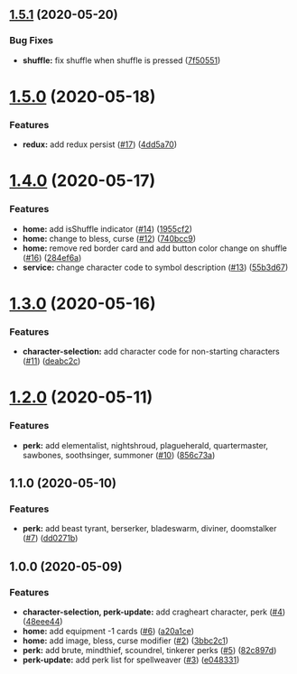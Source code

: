 ## [1.5.1](https://github.com/anli/rna-gloomhaven/compare/1.5.0...1.5.1) (2020-05-20)

### Bug Fixes

- **shuffle:** fix shuffle when shuffle is pressed ([7f50551](https://github.com/anli/rna-gloomhaven/commit/7f50551845f2aac5a55c926df14f5f7fbcc06adf))

# [1.5.0](https://github.com/anli/rna-gloomhaven/compare/1.4.0...1.5.0) (2020-05-18)

### Features

- **redux:** add redux persist ([#17](https://github.com/anli/rna-gloomhaven/issues/17)) ([4dd5a70](https://github.com/anli/rna-gloomhaven/commit/4dd5a7001826fdb492c679fd560669cda241b37c))

# [1.4.0](https://github.com/anli/rna-gloomhaven/compare/1.3.0...1.4.0) (2020-05-17)

### Features

- **home:** add isShuffle indicator ([#14](https://github.com/anli/rna-gloomhaven/issues/14)) ([1955cf2](https://github.com/anli/rna-gloomhaven/commit/1955cf20dd1b9b74344526cb0e5a37f70b743046))
- **home:** change to bless, curse ([#12](https://github.com/anli/rna-gloomhaven/issues/12)) ([740bcc9](https://github.com/anli/rna-gloomhaven/commit/740bcc9a231a40ef1808a216f9574d99bbb0b226))
- **home:** remove red border card and add button color change on shuffle ([#16](https://github.com/anli/rna-gloomhaven/issues/16)) ([284ef6a](https://github.com/anli/rna-gloomhaven/commit/284ef6a10931be7de14981d841cc2d596e30c1a8))
- **service:** change character code to symbol description ([#13](https://github.com/anli/rna-gloomhaven/issues/13)) ([55b3d67](https://github.com/anli/rna-gloomhaven/commit/55b3d671e399bb8d1b69209121ecfdec555d7a62))

# [1.3.0](https://github.com/anli/rna-gloomhaven/compare/1.2.0...1.3.0) (2020-05-16)

### Features

- **character-selection:** add character code for non-starting characters ([#11](https://github.com/anli/rna-gloomhaven/issues/11)) ([deabc2c](https://github.com/anli/rna-gloomhaven/commit/deabc2cc4f96ec1a1b6cc009ce4711aa705667f0))

# [1.2.0](https://github.com/anli/rna-gloomhaven/compare/1.1.0...1.2.0) (2020-05-11)

### Features

- **perk:** add elementalist, nightshroud, plagueherald, quartermaster, sawbones, soothsinger, summoner ([#10](https://github.com/anli/rna-gloomhaven/issues/10)) ([856c73a](https://github.com/anli/rna-gloomhaven/commit/856c73a9fef7eec8df8966c8d7b5e7e4d30936cb))

## 1.1.0 (2020-05-10)

### Features

- **perk:** add beast tyrant, berserker, bladeswarm, diviner, doomstalker ([#7](https://github.com/anli/rna-gloomhaven/issues/7)) ([dd0271b](https://github.com/anli/rna-gloomhaven/commit/dd0271b44ee0d7639e364ac171689d1bc23c7746))

## 1.0.0 (2020-05-09)

### Features

- **character-selection, perk-update:** add cragheart character, perk ([#4](https://github.com/anli/rna-gloomhaven/issues/4)) ([48eee44](https://github.com/anli/rna-gloomhaven/commit/48eee44b0a24d57acebb89716e10fb10787357d6))
- **home:** add equipment -1 cards ([#6](https://github.com/anli/rna-gloomhaven/issues/6)) ([a20a1ce](https://github.com/anli/rna-gloomhaven/commit/a20a1ce1d1d9e0bbe0743014f96f9faf40cb9a97))
- **home:** add image, bless, curse modifier ([#2](https://github.com/anli/rna-gloomhaven/issues/2)) ([3bbc2c1](https://github.com/anli/rna-gloomhaven/commit/3bbc2c17871fb5ee07f8781401a3be24e4608a22))
- **perk:** add brute, mindthief, scoundrel, tinkerer perks ([#5](https://github.com/anli/rna-gloomhaven/issues/5)) ([82c897d](https://github.com/anli/rna-gloomhaven/commit/82c897db1540829f2b1bb5cac122f1d04018995b))
- **perk-update:** add perk list for spellweaver ([#3](https://github.com/anli/rna-gloomhaven/issues/3)) ([e048331](https://github.com/anli/rna-gloomhaven/commit/e048331432346a4aeff1271796da3e5f1a7ae847))
